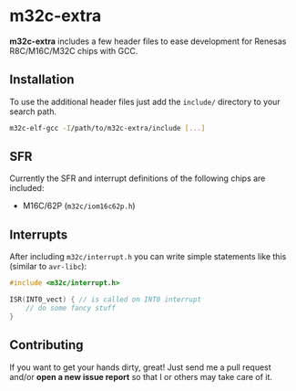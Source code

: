 # m32c-extra

**m32c-extra** includes a few header files to ease development for Renesas R8C/M16C/M32C chips with GCC.

## Installation

To use the additional header files just add the `include/` directory to your search path.

```bash
m32c-elf-gcc -I/path/to/m32c-extra/include [...]
```

## SFR

Currently the SFR and interrupt definitions of the following chips are included:

* M16C/62P (`m32c/iom16c62p.h`)

## Interrupts

After including `m32c/interrupt.h` you can write simple statements like this (similar to `avr-libc`):

```c
#include <m32c/interrupt.h>

ISR(INT0_vect) { // is called on INT0 interrupt
    // do some fancy stuff
}
```

## Contributing

If you want to get your hands dirty, great! Just send me a pull request and/or **open a new issue report** so that I or others may take care of it.
